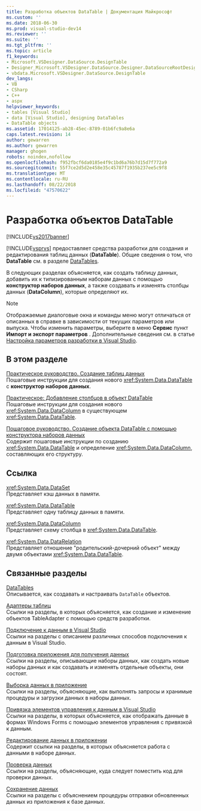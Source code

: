 ```yaml
---
title: Разработка объектов DataTable | Документация Майкрософт
ms.custom: ''
ms.date: 2018-06-30
ms.prod: visual-studio-dev14
ms.reviewer: ''
ms.suite: ''
ms.tgt_pltfrm: ''
ms.topic: article
f1_keywords:
- Microsoft.VSDesigner.DataSource.DesignTable
- Designer_Microsoft.VSDesigner.DataSource.Designer.DataSourceRootDesigner
- vbdata.Microsoft.VSDesigner.DataSource.DesignTable
dev_langs:
- VB
- CSharp
- C++
- aspx
helpviewer_keywords:
- tables [Visual Studio]
- data [Visual Studio], designing DataTables
- DataTable objects
ms.assetid: 17014125-ab28-45ec-8789-01b6fc9a8e6a
caps.latest.revision: 14
author: gewarren
ms.author: gewarren
manager: ghogen
robots: noindex,nofollow
ms.openlocfilehash: f952fbcf6da0185e4f9c1bd6a76b7d15d7f772a9
ms.sourcegitcommit: 55f7ce2d5d2e458e35c45787f1935b237ee5c9f8
ms.translationtype: MT
ms.contentlocale: ru-RU
ms.lasthandoff: 08/22/2018
ms.locfileid: "47570622"
---
```

# <a name="designing-datatables"></a>Разработка объектов DataTable
[!INCLUDE[vs2017banner](../includes/vs2017banner.md)]

[!INCLUDE[vsprvs](../includes/vsprvs-md.md)] предоставляет средства разработки для создания и редактирования таблиц данных (**DataTable**). Общие сведения о том, что **DataTable** см. в разделе [DataTables](http://msdn.microsoft.com/library/52ff0e32-3e5a-41de-9a3b-7b04ea52b83e).  
  
 В следующих разделах объясняется, как создать таблицу данных, добавить их к типизированным наборам данных с помощью **конструктор наборов данных**, а также создавать и изменять столбцы данных (**DataColumn**), которые определяют их.  
  
> [!NOTE]
>  Отображаемые диалоговые окна и команды меню могут отличаться от описанных в справке в зависимости от текущих параметров или выпуска. Чтобы изменить параметры, выберите в меню **Сервис** пункт **Импорт и экспорт параметров** . Дополнительные сведения см. в статье [Настройка параметров разработки в Visual Studio](http://msdn.microsoft.com/en-us/22c4debb-4e31-47a8-8f19-16f328d7dcd3).  
  
## <a name="in-this-section"></a>В этом разделе  
 [Практическое руководство. Создание таблиц данных](../data-tools/how-to-create-data-tables.md)  
 Пошаговые инструкции для создания нового <xref:System.Data.DataTable> с **конструктор наборов данных**.  
  
 [Практическое: Добавление столбцов в объект DataTable](http://msdn.microsoft.com/library/8ca21f77-b99a-47a7-a656-7cfd7a1bd9df)  
 Пошаговые инструкции для создания нового <xref:System.Data.DataColumn> в существующем <xref:System.Data.DataTable>.  
  
 [Пошаговое руководство. Создание объекта DataTable с помощью конструктора наборов данных](../data-tools/walkthrough-creating-a-datatable-in-the-dataset-designer.md)  
 Содержит пошаговые инструкции по созданию <xref:System.Data.DataTable> и определение <xref:System.Data.DataColumn>, составляющих его структуру.  
  
## <a name="reference"></a>Ссылка  
 <xref:System.Data.DataSet>  
 Представляет кэш данных в памяти.  
  
 <xref:System.Data.DataTable>  
 Представляет одну таблицу данных в памяти.  
  
 <xref:System.Data.DataColumn>  
 Представляет схему столбца в <xref:System.Data.DataTable>.  
  
 <xref:System.Data.DataRelation>  
 Представляет отношение "родительский-дочерний объект" между двумя объектами <xref:System.Data.DataTable>.  
  
## <a name="related-sections"></a>Связанные разделы  
 [DataTables](http://msdn.microsoft.com/library/52ff0e32-3e5a-41de-9a3b-7b04ea52b83e)  
 Описывается, как создавать и настраивать `DataTable` объектов.  
  
 [Адаптеры таблиц](http://msdn.microsoft.com/library/09416de9-134c-4dc7-8262-6c8d81e3f364)  
 Ссылки на разделы, в которых объясняется, как создание и изменение объектов TableAdapter с помощью средств разработки.  
  
 [Подключение к данным в Visual Studio](../data-tools/connecting-to-data-in-visual-studio.md)  
 Ссылки на разделы с описанием различных способов подключения к данным в Visual Studio.  
  
 [Подготовка приложения для получения данных](http://msdn.microsoft.com/library/c17bdb7e-c234-4f2f-9582-5e55c27356ad)  
 Ссылки на разделы, описывающие наборы данных, как создать новые наборы данных и как создавать и изменять отдельные объекты, они состоят.  
  
 [Выборка данных в приложение](../data-tools/fetching-data-into-your-application.md)  
 Ссылки на разделы, объясняющие, как выполнять запросы и хранимые процедуры и загрузки данных в наборы данных.  
  
 [Привязка элементов управления к данным в Visual Studio](../data-tools/bind-controls-to-data-in-visual-studio.md)  
 Ссылки на разделы, в которых объясняется, как отображать данные в формах Windows Forms с помощью элементов управления с привязкой к данным.  
  
 [Редактирование данных в приложении](../data-tools/editing-data-in-your-application.md)  
 Содержит ссылки на разделы, в которых объясняется работа с данными в наборе данных.  
  
 [Проверка данных](http://msdn.microsoft.com/library/b3a9ee4e-5d4d-4411-9c56-c811f2b4ee7e)  
 Ссылки на разделы, объясняющие, куда следует поместить код для проверки данных.  
  
 [Сохранение данных](../data-tools/saving-data.md)  
 Ссылки на разделы с объяснением процедуры отправки обновленных данных из приложения к базе данных.